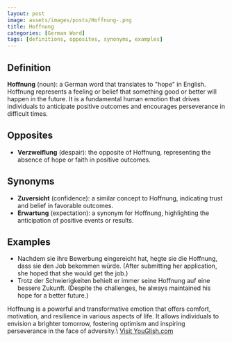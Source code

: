 ```yaml
--- 
layout: post
image: assets/images/posts/Hoffnung-.png 
title: Hoffnung 
categories: [German Word] 
tags: [definitions, opposites, synonyms, examples] 
---
```


## Definition

**Hoffnung** (noun): a German word that translates to "hope" in English. Hoffnung represents a feeling or belief that something good or better will happen in the future. It is a fundamental human emotion that drives individuals to anticipate positive outcomes and encourages perseverance in difficult times.

## Opposites

- **Verzweiflung** (despair): the opposite of Hoffnung, representing the absence of hope or faith in positive outcomes. 

## Synonyms

- **Zuversicht** (confidence): a similar concept to Hoffnung, indicating trust and belief in favorable outcomes.
- **Erwartung** (expectation): a synonym for Hoffnung, highlighting the anticipation of positive events or results.

## Examples

- Nachdem sie ihre Bewerbung eingereicht hat, hegte sie die Hoffnung, dass sie den Job bekommen würde. (After submitting her application, she hoped that she would get the job.)
- Trotz der Schwierigkeiten behielt er immer seine Hoffnung auf eine bessere Zukunft. (Despite the challenges, he always maintained his hope for a better future.)

Hoffnung is a powerful and transformative emotion that offers comfort, motivation, and resilience in various aspects of life. It allows individuals to envision a brighter tomorrow, fostering optimism and inspiring perseverance in the face of adversity.\ <a id="yg-widget-0" class="youglish-widget" data-query="Hoffnung " data-lang="german" data-components="8412" data-auto-start="0" data-bkg-color="theme_light" data-title="How%20to%20pronounce%20Hoffnung %20in%20German"  rel="nofollow" href="https://youglish.com">Visit YouGlish.com</a><script async src="https://youglish.com/public/emb/widget.js" charset="utf-8"></script>